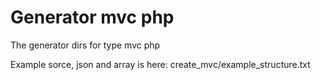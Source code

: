 # Generator mvc php
The generator dirs for type mvc php

Example sorce, json and array is here: create_mvc/example_structure.txt
